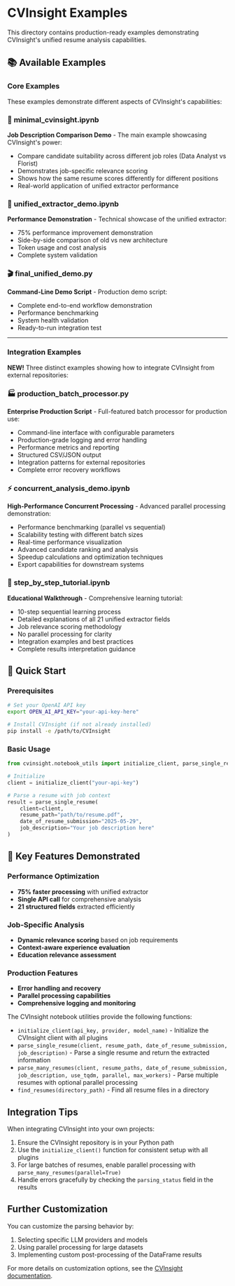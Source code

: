 # CVInsight Examples

This directory contains production-ready examples demonstrating CVInsight's unified resume analysis capabilities.

## 📚 Available Examples

### Core Examples
These examples demonstrate different aspects of CVInsight's capabilities:

### 🎯 **minimal_cvinsight.ipynb** 
**Job Description Comparison Demo** - The main example showcasing CVInsight's power:
- Compare candidate suitability across different job roles (Data Analyst vs Florist)
- Demonstrates job-specific relevance scoring
- Shows how the same resume scores differently for different positions
- Real-world application of unified extractor performance

### 🚀 **unified_extractor_demo.ipynb**
**Performance Demonstration** - Technical showcase of the unified extractor:
- 75% performance improvement demonstration
- Side-by-side comparison of old vs new architecture
- Token usage and cost analysis
- Complete system validation

### 🎬 **final_unified_demo.py**
**Command-Line Demo Script** - Production demo script:
- Complete end-to-end workflow demonstration
- Performance benchmarking
- System health validation
- Ready-to-run integration test

---

### Integration Examples
**NEW!** Three distinct examples showing how to integrate CVInsight from external repositories:

### 🏭 **production_batch_processor.py**
**Enterprise Production Script** - Full-featured batch processor for production use:
- Command-line interface with configurable parameters
- Production-grade logging and error handling
- Performance metrics and reporting
- Structured CSV/JSON output
- Integration patterns for external repositories
- Complete error recovery workflows

### ⚡ **concurrent_analysis_demo.ipynb**
**High-Performance Concurrent Processing** - Advanced parallel processing demonstration:
- Performance benchmarking (parallel vs sequential)
- Scalability testing with different batch sizes
- Real-time performance visualization
- Advanced candidate ranking and analysis
- Speedup calculations and optimization techniques
- Export capabilities for downstream systems

### 📖 **step_by_step_tutorial.ipynb**
**Educational Walkthrough** - Comprehensive learning tutorial:
- 10-step sequential learning process
- Detailed explanations of all 21 unified extractor fields
- Job relevance scoring methodology
- No parallel processing for clarity
- Integration examples and best practices
- Complete results interpretation guidance

## 🚀 Quick Start

### Prerequisites
```bash
# Set your OpenAI API key
export OPEN_AI_API_KEY="your-api-key-here"

# Install CVInsight (if not already installed)
pip install -e /path/to/CVInsight
```

### Basic Usage
```python
from cvinsight.notebook_utils import initialize_client, parse_single_resume

# Initialize
client = initialize_client("your-api-key")

# Parse a resume with job context
result = parse_single_resume(
    client=client,
    resume_path="path/to/resume.pdf",
    date_of_resume_submission="2025-05-29",
    job_description="Your job description here"
)
```

## 🎯 Key Features Demonstrated

### Performance Optimization
- **75% faster processing** with unified extractor
- **Single API call** for comprehensive analysis
- **21 structured fields** extracted efficiently

### Job-Specific Analysis
- **Dynamic relevance scoring** based on job requirements
- **Context-aware experience evaluation**
- **Education relevance assessment**

### Production Features
- **Error handling and recovery**
- **Parallel processing capabilities**
- **Comprehensive logging and monitoring**

The CVInsight notebook utilities provide the following functions:

- `initialize_client(api_key, provider, model_name)` - Initialize the CVInsight client with all plugins
- `parse_single_resume(client, resume_path, date_of_resume_submission, job_description)` - Parse a single resume and return the extracted information
- `parse_many_resumes(client, resume_paths, date_of_resume_submission, job_description, use_tqdm, parallel, max_workers)` - Parse multiple resumes with optional parallel processing
- `find_resumes(directory_path)` - Find all resume files in a directory

## Integration Tips

When integrating CVInsight into your own projects:

1. Ensure the CVInsight repository is in your Python path
2. Use the `initialize_client()` function for consistent setup with all plugins
3. For large batches of resumes, enable parallel processing with `parse_many_resumes(parallel=True)`
4. Handle errors gracefully by checking the `parsing_status` field in the results

## Further Customization

You can customize the parsing behavior by:

1. Selecting specific LLM providers and models
2. Using parallel processing for large datasets
3. Implementing custom post-processing of the DataFrame results

For more details on customization options, see the [CVInsight documentation](../../README.md).
